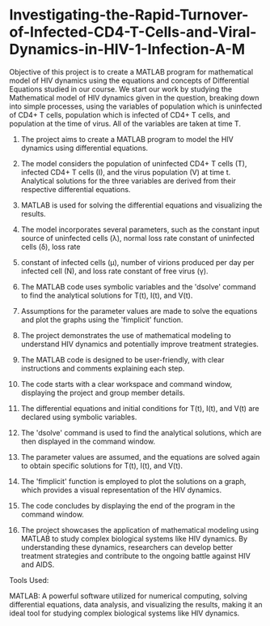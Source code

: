 # Investigating-the-Rapid-Turnover-of-Infected-CD4-T-Cells-and-Viral-Dynamics-in-HIV-1-Infection-A-M

Objective of this project is to create a MATLAB program for mathematical model of HIV dynamics using the equations and concepts of Differential Equations studied in our course. We start our work by studying the Mathematical model of HIV dynamics given in the question, breaking down into simple processes, using the variables of population which is uninfected of CD4+ T cells, population which is infected of CD4+ T cells, and population at the time of virus. All of the variables are taken at time T. 


1. The project aims to create a MATLAB program to model the HIV dynamics using differential equations.

2. The model considers the population of uninfected CD4+ T cells (T), infected CD4+ T cells (I), and the virus population (V) at time t.
Analytical solutions for the three variables are derived from their respective differential equations.

3. MATLAB is used for solving the differential equations and visualizing the results.

4. The model incorporates several parameters, such as the constant input source of uninfected cells (λ), normal loss rate constant of uninfected cells (δ), loss rate 

5. constant of infected cells (μ), number of virions produced per day per infected cell (N), and loss rate constant of free virus (γ).

6. The MATLAB code uses symbolic variables and the 'dsolve' command to find the analytical solutions for T(t), I(t), and V(t).

7. Assumptions for the parameter values are made to solve the equations and plot the graphs using the 'fimplicit' function.

8. The project demonstrates the use of mathematical modeling to understand HIV dynamics and potentially improve treatment strategies.

9. The MATLAB code is designed to be user-friendly, with clear instructions and comments explaining each step.

10. The code starts with a clear workspace and command window, displaying the project and group member details.

11. The differential equations and initial conditions for T(t), I(t), and V(t) are declared using symbolic variables.

12. The 'dsolve' command is used to find the analytical solutions, which are then displayed in the command window.

13. The parameter values are assumed, and the equations are solved again to obtain specific solutions for T(t), I(t), and V(t).

14. The 'fimplicit' function is employed to plot the solutions on a graph, which provides a visual representation of the HIV dynamics.

15. The code concludes by displaying the end of the program in the command window.

16. The project showcases the application of mathematical modeling using MATLAB to study complex biological systems like HIV dynamics. By understanding these dynamics, researchers can develop better treatment strategies and contribute to the ongoing battle against HIV and AIDS.

Tools Used:

MATLAB: A powerful software utilized for numerical computing, solving differential equations, data analysis, and visualizing the results, making it an ideal tool for studying complex biological systems like HIV dynamics.
